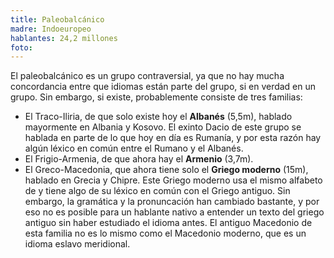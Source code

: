 ```yaml
---
title: Paleobalcánico
madre: Indoeuropeo
hablantes: 24,2 millones
foto:
---
```


El paleobalcánico es un grupo contraversial, ya que no hay mucha concordancia entre que idiomas están parte del grupo, si en verdad en un grupo. Sin embargo, si existe, probablemente consiste de tres familias:

* El Traco-Iliria, de que solo existe hoy el **Albanés** (5,5m), hablado mayormente en Albania y Kosovo. El exinto Dacio de este grupo se hablada en parte de lo que hoy en día es Rumanía, y por esta razón hay algún léxico en común entre el Rumano y el Albanés.
* El Frigio-Armenia, de que ahora hay el **Armenio** (3,7m).
* El Greco-Macedonia, que ahora tiene solo el **Griego moderno** (15m), hablado en Grecia y Chipre. Este Griego moderno usa el mismo alfabeto de y tiene algo de su léxico en común con el Griego antiguo. Sin embargo, la gramática y la pronuncación han cambiado bastante, y por eso no es posible para un hablante nativo a entender un texto del griego antiguo sin haber estudiado el idioma antes. El antiguo Macedonio de esta familia no es lo mismo como el Macedonio moderno, que es un idioma eslavo meridional.
